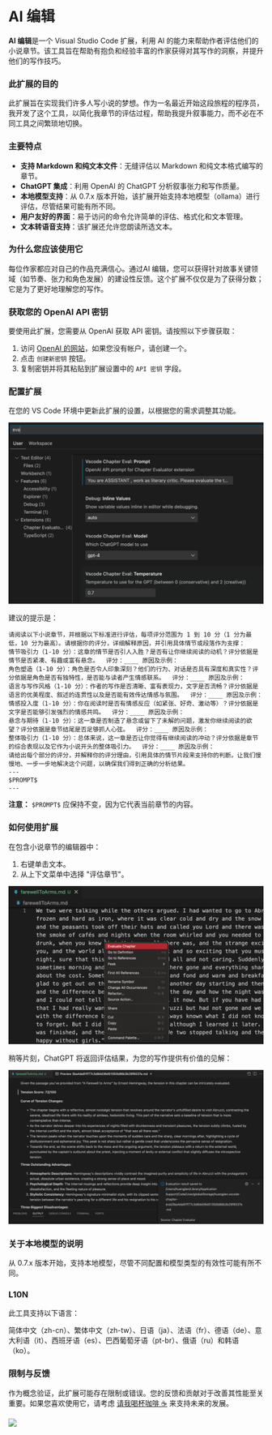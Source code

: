# AI 编辑

**AI 编辑**是一个 Visual Studio Code 扩展，利用 AI 的能力来帮助作者评估他们的小说章节。该工具旨在帮助有抱负和经验丰富的作家获得对其写作的洞察，并提升他们的写作技巧。

### 此扩展的目的

此扩展旨在实现我们许多人写小说的梦想。作为一名最近开始这段旅程的程序员，我开发了这个工具，以简化我章节的评估过程，帮助我提升叙事能力，而不必在不同工具之间繁琐地切换。

### 主要特点

- **支持 Markdown 和纯文本文件**：无缝评估以 Markdown 和纯文本格式编写的章节。
- **ChatGPT 集成**：利用 OpenAI 的 ChatGPT 分析叙事张力和写作质量。
- **本地模型支持**：从 0.7.x 版本开始，该扩展开始支持本地模型（ollama）进行评估，尽管结果可能有所不同。
- **用户友好的界面**：易于访问的命令允许简单的评估、格式化和文本管理。
- **文本转语音支持**：该扩展还允许您朗读所选文本。

### 为什么您应该使用它

每位作家都应对自己的作品充满信心。通过AI 编辑，您可以获得针对故事关键领域（如节奏、张力和角色发展）的建设性反馈。这个扩展不仅仅是为了获得分数；它是为了更好地理解您的写作。

### 获取您的 OpenAI API 密钥

要使用此扩展，您需要从 OpenAI 获取 API 密钥。请按照以下步骤获取：

1. 访问 [OpenAI 的网站](https://platform.openai.com/account/api-keys)，如果您没有帐户，请创建一个。
2. 点击 `创建新密钥` 按钮。
3. 复制密钥并将其粘贴到扩展设置中的 `API 密钥` 字段。

### 配置扩展

在您的 VS Code 环境中更新此扩展的设置，以根据您的需求调整其功能。

<img src="resources/setup.png" alt="设置" />

建议的提示是：

```
请阅读以下小说章节，并根据以下标准进行评估，每项评分范围为 1 到 10 分（1 分为最低，10 分为最高）。请根据你的评分，详细解释原因，并引用具体情节或段落作为支撑：  
情节吸引力（1-10 分）：这章的情节是否引人入胜？是否有让你继续阅读的动机？评分依据是情节是否紧凑、有趣或富有悬念。  评分：____ 原因及示例： 
角色塑造（1-10 分）：角色是否令人印象深刻？他们的行为、对话是否具有深度和真实性？评分依据是角色是否有独特性，是否能与读者产生情感联系。  评分：____ 原因及示例： 
语言与写作风格（1-10 分）：作者的写作是否清晰、富有表现力，文字是否流畅？评分依据是语言的优美程度、叙述的连贯性以及是否能有效传达情感与氛围。  评分：____ 原因及示例：
情感投入度（1-10 分）：你在阅读时是否有情感反应（如紧张、好奇、激动等）？评分依据是文字是否能够引发强烈的情感共鸣。  评分：____ 原因及示例： 
悬念与期待（1-10 分）：这一章是否制造了悬念或留下了未解的问题，激发你继续阅读的欲望？评分依据是章节结尾是否足够抓人心弦。  评分：____ 原因及示例： 
整体吸引力（1-10 分）：总体来说，这一章是否让你觉得有继续阅读的冲动？评分依据是章节的综合表现以及它作为小说开头的整体吸引力。  评分：____ 原因及示例： 
请给出每个部分的评分，并解释你的评分理由，引用具体的情节片段来支持你的判断。让我们慢慢地、一步一步地解决这个问题，以确保我们得到正确的分析结果。
---
$PROMPT$ 
---
```

**注意：** `$PROMPT$` 应保持不变，因为它代表当前章节的内容。

### 如何使用扩展

在包含小说章节的编辑器中：

1. 右键单击文本。
2. 从上下文菜单中选择 "评估章节"。

<img src="resources/evaluate.png" alt="评估章节" />

稍等片刻，ChatGPT 将返回评估结果，为您的写作提供有价值的见解：

<img src="resources/evaluation_reslult.png" alt="评估结果" />

### 关于本地模型的说明

从 0.7.x 版本开始，支持本地模型，尽管不同配置和模型类型的有效性可能有所不同。

### L10N

此工具支持以下语言：

简体中文（zh-cn）、繁体中文（zh-tw）、日语（ja）、法语（fr）、德语（de）、意大利语（it）、西班牙语（es）、巴西葡萄牙语（pt-br）、俄语（ru）和韩语（ko）。

### 限制与反馈

作为概念验证，此扩展可能存在限制或错误。您的反馈和贡献对于改善其性能至关重要。如果您喜欢使用它，请考虑 [请我喝杯咖啡 ☕️](https://www.buymeacoffee.com/huangjien) 来支持未来的发展。

<div >
    <a href="https://www.buymeacoffee.com/huangjien" target="_blank" style="display: inline-block;">
        <img src="https://img.shields.io/badge/Donate-Buy%20Me%20A%20Coffee-orange.svg?style=flat-square&logo=buymeacoffee" align="center" />
    </a>
</div>
<br />
